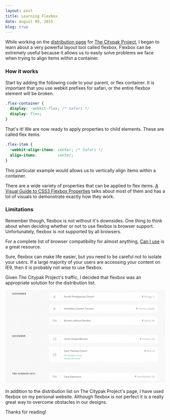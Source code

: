 ```yaml
---
layout: post
title: Learning Flexbox
date: August 09, 2015
blog: true
---
```


While working on the [distribution page](http://citypak.org/distributions) for [The Citypak Project](http://citypak.org), I began to learn about a very powerful layout tool called flexbox. Flexbox can be extremely useful because it allows us to easily solve problems we face when trying to align items within a container.

### How it works
Start by adding the following code to your parent, or flex container. It is important that you use webkit prefixes for safari, or the entire flexbox element will be broken.

~~~ css
.flex-container {
  display: -webkit-flex; /* Safari */
  display: flex;
}
~~~

That's it! We are now ready to apply properties to child elements. These are called flex items.

~~~  css
.flex-item {
  -webkit-align-items: center; /* Safari */
  align-items:         center;
}
~~~

This particular example would allows us to vertically align items within a container.

There are a wide variety of properties that can be applied to flex items. [A Visual Guide to CSS3 Flexbox Properties](https://scotch.io/tutorials/a-visual-guide-to-css3-flexbox-properties) talks about most of them and has a lot of visuals to demonstrate exactly how they work.

### Limitations
Remember though, flexbox is not without it's downsides. One thing to think about when deciding whether or not to use flexbox is browser support. Unfortunately, flexbox is not supported by all browsers.

For a complete list of browser compatibility for almost anything,  [Can I use](http://caniuse.com/#search=flexbox) is a great resource.

Sure, flexbox can make life easier, but you need to be careful not to isolate your users. If a large majority of your users are accessing your content on IE9, then it is probably not wise to use flexbox.

Given The Citypak Project's traffic, I decided that flexbox was an appropriate solution for the distribution list.

<div class="example">
  <img src="/assets/images/blog/flexbox/flexbox1.jpg">
</div>

In addition to the distribution list on The Citypak Project's page, I have used flexbox on my personal website. Although flexbox is not perfect it is a really great way to overcome obstacles in our designs.

Thanks for reading!
